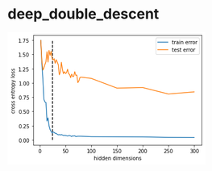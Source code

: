 # deep_double_descent

![posterior corner plot](https://raw.githubusercontent.com/hschia/deep_double_descent/main/double_descent.png)
